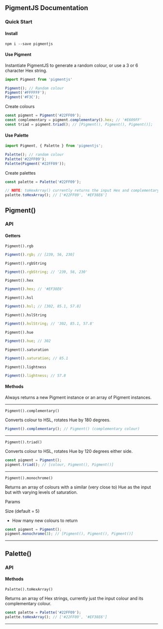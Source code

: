 ## PigmentJS Documentation

### Quick Start

#### Install
`npm i --save pigmentjs`


#### Use Pigment
Instantiate PigmentJS to generate a random colour, or use a 3 or 6 character Hex string.
```javascript
import Pigment from 'pigmentjs'

Pigment(); // Random colour
Pigment('#FFFFFF');
Pigment('#F3C');
```

Create colours
```javascript
const pigment = Pigment('#22FF09');
const complementary = pigment.complementary().hex; // '#E609FF'
const triad = pigment.triad(); // [Pigment(), Pigment(), Pigment()]; 
```

#### Use Palette
```javascript
import Pigment, { Palette } from 'pigmentjs';

Palette(); // random colour
Palette('#22FF09');
Palette(Pigment('#22FF09'));
```

Create palettes
```javascript
const palette = Palette('#22FF09');

// NOTE: toHexArray() currently returns the input Hex and complementary Hex
palette.toHexArray(); // ['#22FF09', '#EF38E6'] 
```

## Pigment()

### API

#### Getters

`Pigment().rgb`

```javascript
Pigment().rgb; // [239, 56, 230]
```

`Pigment().rgbString`

```javascript
Pigment().rgbString; // '239, 56, 230'
```

`Pigment().hex`

```javascript
Pigment().hex; // '#EF38E6'
```

`Pigment().hsl`

```javascript
Pigment().hsl; // [302, 85.1, 57.8]
```

`Pigment().hslString`

```javascript
Pigment().hslString; // '302, 85.1, 57.8'
```

`Pigment().hue`

```javascript
Pigment().hue; // 302
```

`Pigment().saturation`

```javascript
Pigment().saturation; // 85.1
```

`Pigment().lightness`

```javascript
Pigment().lightness; // 57.8
```

#### Methods

Always returns a new Pigment instance or an array of Pigment instances.

---

`Pigment().complementary()`

Converts colour to HSL, rotates Hue by 180 degrees.

```javascript
Pigment().complementary(); // Pigment() (complementary colour)
```

---

`Pigment().triad()`

Converts colour to HSL, rotates Hue by 120 degrees either side.

```javascript
const pigment = Pigment();
pigment.triad(); // [colour, Pigment(), Pigment()]
```

---

`Pigment().monochrome()`

Returns an array of colours with a similar (very close to) Hue as the input but with varying levels of saturation.

Params

Size (default = 5)

- How many new colours to return


```javascript
const pigment = Pigment();
pigment.monochrome(3); // [Pigment(), Pigment(), Pigment()]
```

---

## Palette()

### API

#### Methods

`Palette().toHexArray()`

Returns an array of Hex strings, currently just the input colour and its complementary colour.

```javascript
const palette = Palette('#22FF09');
palette.toHexArray(); // ['#22FF09', '#EF38E6'] 
```

---
